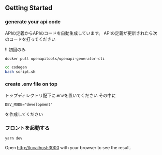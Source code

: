 ## Getting Started

### generate your api code
APIの定義からAPIのコードを自動生成しています。
APIの定義が更新されたら次のコードを打ってください

!! 初回のみ
```
docker pull openapitools/openapi-generator-cli
```


```bash
cd codegen
bash script.sh
```

### create .env file on top
トップディレクトリ配下に.envを置いてください
その中に
```
DEV_MODE="development"
```
を作成してください

### フロントを起動する
```bash
yarn dev
```

Open [http://localhost:3000](http://localhost:3000) with your browser to see the result.

